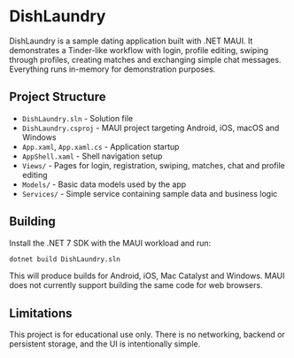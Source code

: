 # DishLaundry

DishLaundry is a sample dating application built with .NET MAUI. It demonstrates a Tinder-like workflow with login, profile editing, swiping through profiles, creating matches and exchanging simple chat messages. Everything runs in-memory for demonstration purposes.

## Project Structure
- `DishLaundry.sln` - Solution file
- `DishLaundry.csproj` - MAUI project targeting Android, iOS, macOS and Windows
- `App.xaml`, `App.xaml.cs` - Application startup
- `AppShell.xaml` - Shell navigation setup
- `Views/` - Pages for login, registration, swiping, matches, chat and profile editing
- `Models/` - Basic data models used by the app
- `Services/` - Simple service containing sample data and business logic

## Building
Install the .NET 7 SDK with the MAUI workload and run:

```bash
dotnet build DishLaundry.sln
```

This will produce builds for Android, iOS, Mac Catalyst and Windows. MAUI does not currently support building the same code for web browsers.

## Limitations
This project is for educational use only. There is no networking, backend or persistent storage, and the UI is intentionally simple.
